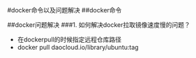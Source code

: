 #docker命令以及问题解决
##docker命令

##docker问题解决
###1.	如何解决docker拉取镜像速度慢的问题？
*	在dockerpull的时候指定远程仓库路径
*	docker pull daocloud.io/library/ubuntu:tag

